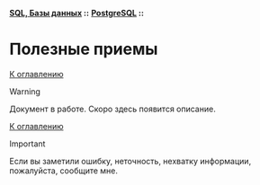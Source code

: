 **[SQL, Базы данных](../../README.md#sql-and-db) ::**
**[PostgreSQL](../../README.md#sql-and-db-postgresql) ::**
# Полезные приемы

<!--

-->

[К оглавлению](../../README.md#sql-and-db-postgresql)

> [!WARNING]
> Документ в работе. Скоро здесь появится описание.

[К оглавлению](../README.md)

> [!IMPORTANT]
> Если вы заметили ошибку, неточность, нехватку информации, пожалуйста, сообщите мне.
